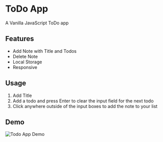 # ToDo App
A Vanilla JavaScript ToDo app

## Features
- Add Note with Title and Todos
- Delete Note
- Local Storage
- Responsive

## Usage

1. Add Title
2. Add a todo and press Enter to clear the input field for the next todo
3. Click anywhere outside of the input boxes to add the note to your list

## Demo

![Todo App Demo](https://media.giphy.com/media/vFKqnCdLPNOKc/giphy.gif)